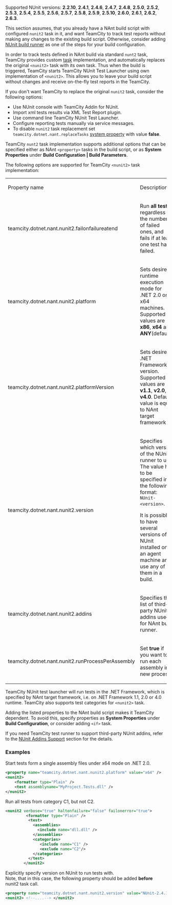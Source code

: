 [//]: # (title: NUnit for NAnt Build Runner)
[//]: # (auxiliary-id: NUnit for NAnt Build Runner)

<tip>

Supported NUnit versions: __2.2.10__, __2.4.1__, __2.4.6__, __2.4.7__, __2.4.8__, __2.5.0__, __2.5.2__, __2.5.3__, __2.5.4__, __2.5.5__, __2.5.6__, __2.5.7__, __2.5.8__, __2.5.9__, __2.5.10__, __2.6.0__, __2.6.1__, __2.6.2__, __2.6.3__.
</tip>

This section assumes, that you already have a NAnt build script with configured `nunit2` task in it, and want TeamCity to track test reports without making any changes to the existing build script. Otherwise, consider adding [NUnit build runner](nunit.md) as one of the steps for your build configuration.

In order to track tests defined in NAnt build via standard `nunt2` task, TeamCity provides custom [task](http://nant.sourceforge.net/nightly/latest/help/tasks/nunit2.html) implementation, and automatically replaces the original `<nunit2>` task with its own task. Thus when the build is triggered, TeamCity starts TeamCity NUnit Test Launcher using own implementation of `<nunit2>`. This allows you to leave your build script without changes and receive on\-the\-fly test reports in the TeamCity.


If you don't want TeamCity to replace the original `nunit2` task, consider the following options:
* Use NUnit console with TeamCity Addin for NUnit.
* Import xml tests results via XML Test Report plugin.
* Use command line TeamCity NUnit Test Launcher.
* Configure reporting tests manually via service messages.
* To disable `nunit2` task replacement set `teamcity.dotnet.nant.replaceTasks` [system property](configuring-build-parameters.md) with value __false__.

TeamCity `nunt2` task implementation supports additional options that can be specified either as NAnt `<property>` tasks in the build script, or as __System Properties__ under __Build Configuration | Build Parameters__.

The following options are supported for TeamCity `<nunit2>` task implementation:

<table><tr>

<td>

Property name


</td>

<td>

Description


</td></tr><tr>

<td>

teamcity.dotnet.nant.nunit2.failonfailureatend


</td>

<td>

Run __all tests__ regardless of the number of failed ones, and fails if at least one test has failed.


</td></tr><tr>

<td>

teamcity.dotnet.nant.nunit2.platform


</td>

<td>

Sets desired runtime execution mode for .NET 2.0 on x64 machines. Supported values are __x86__, __x64__ and __ANY__(default).


</td></tr><tr>

<td>

teamcity.dotnet.nant.nunit2.platformVersion


</td>

<td>

Sets desired .NET Framework version. Supported values are __v1.1__, __v2.0__, __v4.0__. Default value is equal to NAnt target framework


</td></tr><tr>

<td>

teamcity.dotnet.nant.nunit2.version


</td>

<td>

Specifies which version of the NUnit runner to use. The value has to be specified in the following format: `NUnit-<version>`.

It is possible to have several versions of NUnit installed on an agent machine and use any of them in a build.


</td></tr><tr>

<td>

teamcity.dotnet.nant.nunit2.addins


</td>

<td>

Specifies the list of third\-party NUnit addins used for NAnt build runner.


</td></tr><tr>

<td>

teamcity.dotnet.nant.nunit2.runProcessPerAssembly


</td>

<td>

Set __true__ if you want to run each assembly in a new process.


</td></tr></table>

TeamCity NUnit test launcher will run tests in the .NET Framework, which is specified by NAnt target framework, i.e. on .NET Framework 1.1, 2.0 or 4.0 runtime. TeamCity also supports test categories for `<nunit2>` task.

<note>

Adding the listed properties to the NAnt build script makes it TeamCity dependent. To avoid this, specify properties as __System Properties__ under __Build Configuration__, or consider adding `<if>` task.
</note>

<tip>

If you need TeamCity test runner to support third\-party NUnit addins, refer to the [NUnit Addins Support](nunit-addins-support.md) section for the details.
</tip>

### Examples

Start tests form a single assembly files under x64 mode on .NET 2.0.


```XML
<property name="teamcity.dotnet.nant.nunit2.platform" value="x64" />
<nunit2>
    <formatter type="Plain" />
    <test assemblyname="MyProject.Tests.dll" />
</nunit2>

```



Run all tests from category C1, but not C2.


```XML
<nunit2 verbose="true" haltonfailure="false" failonerror="true">
         <formatter type="Plain" />
          <test>
            <assemblies>
              <include name="dll.dll" />
            </assemblies>
            <categories>
               <include name="C1" />
               <exclude name="C2"/>
            </categories>
          </test>
        </nunit2>

```



Explicitly specify version on NUnit to run tests with.   
Note, that in this case, the following property should be added __before__ nunit2 task call.


```XML
<property name="teamcity.dotnet.nant.nunit2.version" value="NUnit-2.4.10" />
<nunit2> <!--....--> </nunit2>

```


